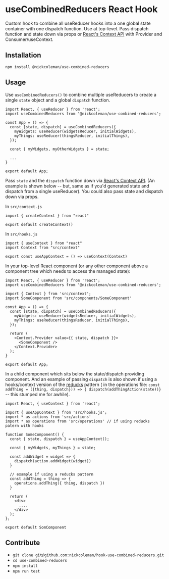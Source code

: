 # useCombinedReducers React Hook

Custom hook to combine all useReducer hooks into a one global state container with one dispatch function. Use at top-level. Pass dispatch function and state down via props or [React's Context API](https://reactjs.org/docs/context.html) with Provider and Consumer/useContext.

## Installation

`npm install @nickcoleman/use-combined-reducers`

## Usage

Use `useCombinedReducers()` to combine multiple useReducers to create a single `state` object and a global `dispatch` function.

```
import React, { useReducer } from 'react';
import useCombinedReducers from '@nickcoleman/use-combined-reducers';

const App = () => {
  const [state, dispatch] = useCombinedReducers({
    myWidgets: useReducer(widgetsReducer, initialWidgets),
    myThings: useReducer(thingsReducer, initialThings),
  });

  const { myWidgets, myOtherWidgets } = state;

  ...
}

export default App;
```

Pass `state` and the `dispatch` function down via [React's Context API](https://reactjs.org/docs/context.html). (An example is shown below -- but, same as if you'd generated state and dispatch from a single useReducer). You could also pass state and dispatch down via props.

In `src/context.js`

```
import { createContext } from "react"

export default createContext()
```

In `src/hooks.js`

```
import { useContext } from "react"
import Context from "src/context"

export const useAppContext = () => useContext(Context)
```

In your top-level React component (or any other component above a component tree which needs to access the managed state):

```
import React, { useReducer } from 'react';
import useCombinedReducers from '@nickcoleman/use-combined-reducers';

import { Context } from 'src/context';
import SomeComponent from 'src/components/SomeComponent'

const App = () => {
  const [state, dispatch] = useCombinedReducers({
    myWidgets: useReducer(widgetsReducer, initialWidgets),
    myThings: useReducer(thingsReducer, initialThings),
  });

  return (
    <Context.Provider value={{ state, dispatch }}>
      <SomeComponent />
    </Context.Provider>
  );
}

export default App;
```

In a child component which sits below the state/dispatch providing component. And an example of passing `dispatch` is also shown if using a hooks/context version of the [reducks](https://github.com/alexnm/re-ducks) pattern ( in the operations file: `const addThing = ({thing, dispatch})) => { dispatch(addThingAction(state))}` -- this stumped me for awhile).

```
import React, { useContext } from 'react';

import { useAppContext } from 'src/hooks.js';
import * as actions from 'src/actions'
import * as operations from 'src/operations' // if using reducks patern with hooks

function SomeComponent() {
  const { state, dispatch } = useAppContext();

  const { myWidgets, myThings } = state;

  const addWidget = widget => {
    dispatch(action.addWidget(widget))
  }

  // example if using a reducks pattern
  const addThing = thing => {
    operations.addThing({ thing, dispatch })
  }

  return (
    <div>
      ....
    </div>
  );
};

export default SomComponent
```

## Contribute

- `git clone git@github.com:nickcoleman/hook-use-combined-reducers.git`
- `cd use-combined-reducers`
- `npm install`
- `npm run test`
